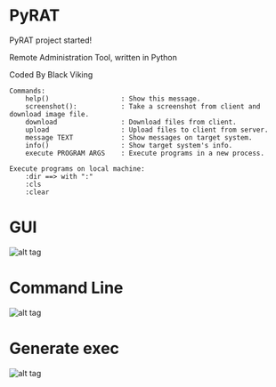 # PyRAT
PyRAT project started!

Remote Administration Tool, written in Python

Coded By Black Viking

	Commands:
	    help() 					: Show this message.
		screenshot(): 			: Take a screenshot from client and download image file.
	    download                : Download files from client.
	    upload                  : Upload files to client from server.
	    message TEXT            : Show messages on target system.
	    info()                  : Show target system's info.
	    execute PROGRAM ARGS    : Execute programs in a new process.

	Execute programs on local machine:
	    :dir ==> with ":"
	    :cls
	    :clear

# GUI
![alt tag](http://i.hizliresim.com/vXkm74.png)

# Command Line
![alt tag](http://i.hizliresim.com/DP829Z.png)

# Generate exec
![alt tag](http://i.hizliresim.com/ojYr4q.png)
